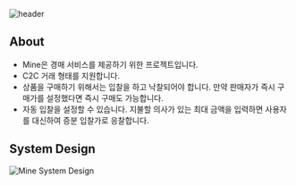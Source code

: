 ![header](https://capsule-render.vercel.app/api?type=cylinder&color=auto&customColorList=16,19&text=MINE&fontAlignY=45&fontSize=40&height=150&animation=twinkling&desc=Discover👀%20|%20Bid💸%20|%20Mine🎁&descAlignY=70)

## About
* Mine은 경매 서비스를 제공하기 위한 프로젝트입니다.
* C2C 거래 형태를 지원합니다.
* 상품을 구매하기 위해서는 입찰을 하고 낙찰되어야 합니다. 만약 판매자가 즉시 구매가를 설정했다면 즉시 구매도 가능합니다.
* 자동 입찰을 설정할 수 있습니다. 지불할 의사가 있는 최대 금액을 입력하면 사용자를 대신하여 증분 입찰가로 응찰합니다.

## System Design
![Mine System Design](https://user-images.githubusercontent.com/76784643/158666391-0b21694d-df78-40f7-ae97-4820fcc2df15.png)
